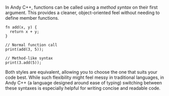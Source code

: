 In Andy C++, functions can be called using a *method syntax* on their first argument. This provides a cleaner,
object-oriented feel without needing to define member functions.

```ndc
fn add(x, y) {
  return x + y;
}

// Normal function call
print(add(3, 5));

// Method-like syntax
print(3.add(5));
```

Both styles are equivalent, allowing you to choose the one that suits your code best. While such flexibility might feel
messy in traditional languages, in Andy C++ (a language designed around ease of typing) switching between these
syntaxes is especially helpful for writing concise and readable code.
